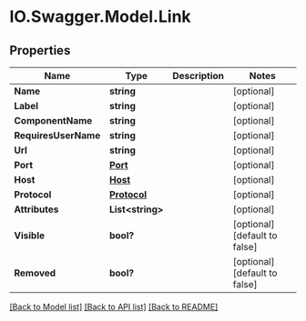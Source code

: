 # IO.Swagger.Model.Link
## Properties

Name | Type | Description | Notes
------------ | ------------- | ------------- | -------------
**Name** | **string** |  | [optional] 
**Label** | **string** |  | [optional] 
**ComponentName** | **string** |  | [optional] 
**RequiresUserName** | **string** |  | [optional] 
**Url** | **string** |  | [optional] 
**Port** | [**Port**](Port.md) |  | [optional] 
**Host** | [**Host**](Host.md) |  | [optional] 
**Protocol** | [**Protocol**](Protocol.md) |  | [optional] 
**Attributes** | **List&lt;string&gt;** |  | [optional] 
**Visible** | **bool?** |  | [optional] [default to false]
**Removed** | **bool?** |  | [optional] [default to false]

[[Back to Model list]](../README.md#documentation-for-models) [[Back to API list]](../README.md#documentation-for-api-endpoints) [[Back to README]](../README.md)

